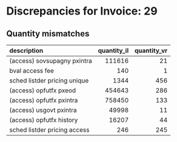 # Discrepancies for Invoice: 29

## Quantity mismatches

| description                  |   quantity_il |   quantity_vr |
|:-----------------------------|--------------:|--------------:|
| (access) sovsupagny pxintra  |        111616 |            21 |
| bval access fee              |           140 |             1 |
| sched listder pricing unique |          1344 |           456 |
| (access) opfutfx pxeod       |        454643 |           286 |
| (access) opfutfx pxintra     |        758450 |           133 |
| (access) usgovt pxintra      |         49998 |            11 |
| (access) opfutfx history     |         16207 |            44 |
| sched listder pricing access |           246 |           245 |
